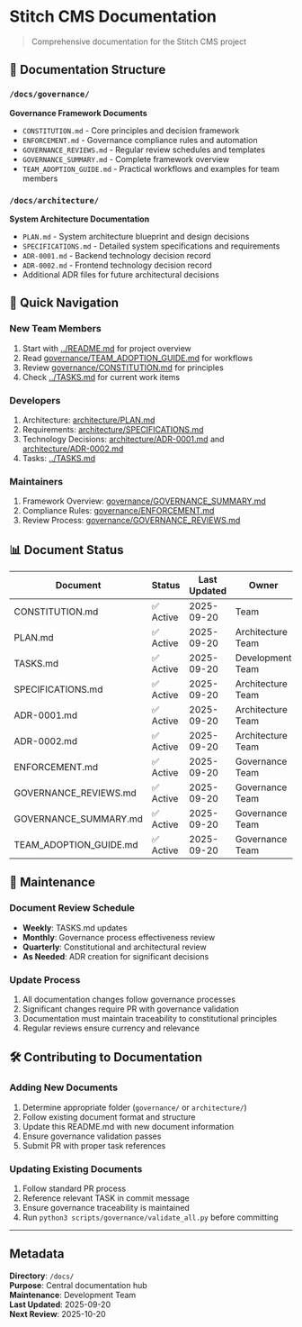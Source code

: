 # Stitch CMS Documentation

> Comprehensive documentation for the Stitch CMS project

## 📁 Documentation Structure

### `/docs/governance/`
**Governance Framework Documents**
- `CONSTITUTION.md` - Core principles and decision framework
- `ENFORCEMENT.md` - Governance compliance rules and automation  
- `GOVERNANCE_REVIEWS.md` - Regular review schedules and templates
- `GOVERNANCE_SUMMARY.md` - Complete framework overview
- `TEAM_ADOPTION_GUIDE.md` - Practical workflows and examples for team members

### `/docs/architecture/`
**System Architecture Documentation**
- `PLAN.md` - System architecture blueprint and design decisions
- `SPECIFICATIONS.md` - Detailed system specifications and requirements
- `ADR-0001.md` - Backend technology decision record
- `ADR-0002.md` - Frontend technology decision record
- Additional ADR files for future architectural decisions

## 🎯 Quick Navigation

### New Team Members
1. Start with [../README.md](../README.md) for project overview
2. Read [governance/TEAM_ADOPTION_GUIDE.md](governance/TEAM_ADOPTION_GUIDE.md) for workflows
3. Review [governance/CONSTITUTION.md](governance/CONSTITUTION.md) for principles
4. Check [../TASKS.md](../TASKS.md) for current work items

### Developers
1. Architecture: [architecture/PLAN.md](architecture/PLAN.md)
2. Requirements: [architecture/SPECIFICATIONS.md](architecture/SPECIFICATIONS.md)
3. Technology Decisions: [architecture/ADR-0001.md](architecture/ADR-0001.md) and [architecture/ADR-0002.md](architecture/ADR-0002.md)
4. Tasks: [../TASKS.md](../TASKS.md)

### Maintainers
1. Framework Overview: [governance/GOVERNANCE_SUMMARY.md](governance/GOVERNANCE_SUMMARY.md)
2. Compliance Rules: [governance/ENFORCEMENT.md](governance/ENFORCEMENT.md)
3. Review Process: [governance/GOVERNANCE_REVIEWS.md](governance/GOVERNANCE_REVIEWS.md)

## 📊 Document Status

| Document | Status | Last Updated | Owner |
|----------|---------|--------------|-------|
| CONSTITUTION.md | ✅ Active | 2025-09-20 | Team |
| PLAN.md | ✅ Active | 2025-09-20 | Architecture Team |
| TASKS.md | ✅ Active | 2025-09-20 | Development Team |
| SPECIFICATIONS.md | ✅ Active | 2025-09-20 | Architecture Team |
| ADR-0001.md | ✅ Active | 2025-09-20 | Architecture Team |
| ADR-0002.md | ✅ Active | 2025-09-20 | Architecture Team |
| ENFORCEMENT.md | ✅ Active | 2025-09-20 | Governance Team |
| GOVERNANCE_REVIEWS.md | ✅ Active | 2025-09-20 | Governance Team |
| GOVERNANCE_SUMMARY.md | ✅ Active | 2025-09-20 | Governance Team |
| TEAM_ADOPTION_GUIDE.md | ✅ Active | 2025-09-20 | Governance Team |

## 🔄 Maintenance

### Document Review Schedule
- **Weekly**: TASKS.md updates
- **Monthly**: Governance process effectiveness review
- **Quarterly**: Constitutional and architectural review
- **As Needed**: ADR creation for significant decisions

### Update Process
1. All documentation changes follow governance processes
2. Significant changes require PR with governance validation
3. Documentation must maintain traceability to constitutional principles
4. Regular reviews ensure currency and relevance

## 🛠️ Contributing to Documentation

### Adding New Documents
1. Determine appropriate folder (`governance/` or `architecture/`)
2. Follow existing document format and structure
3. Update this README.md with new document information
4. Ensure governance validation passes
5. Submit PR with proper task references

### Updating Existing Documents
1. Follow standard PR process
2. Reference relevant TASK in commit message
3. Ensure governance traceability is maintained
4. Run `python3 scripts/governance/validate_all.py` before committing

---

## Metadata
**Directory**: `/docs/`  
**Purpose**: Central documentation hub  
**Maintenance**: Development Team  
**Last Updated**: 2025-09-20  
**Next Review**: 2025-10-20
